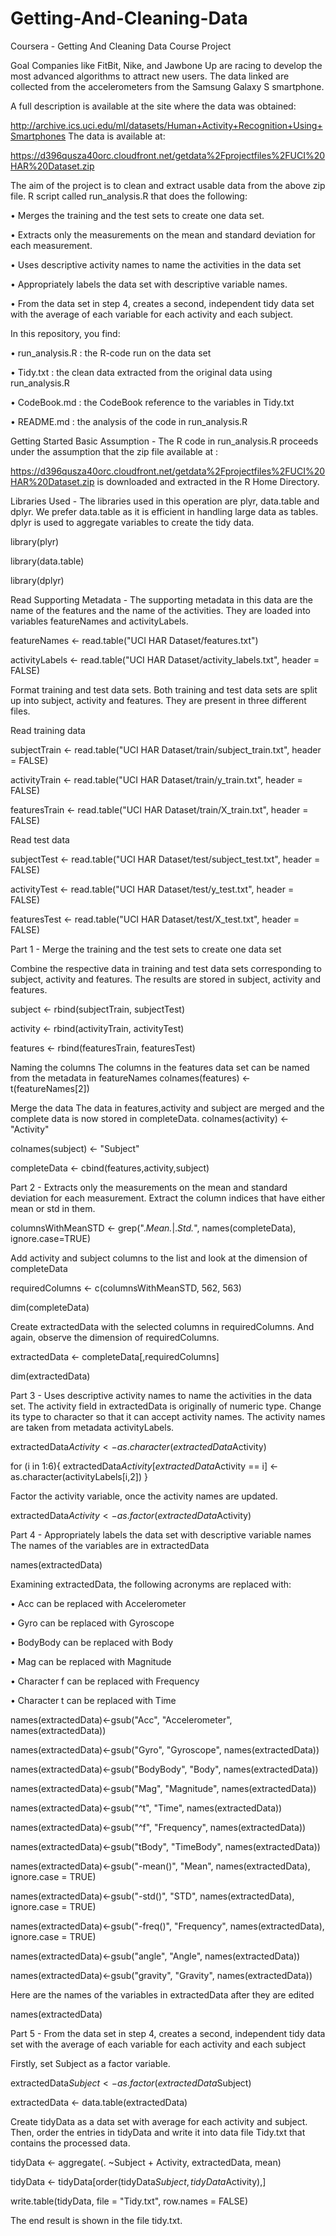 # Getting-And-Cleaning-Data
Coursera - Getting And Cleaning Data Course Project

Goal
Companies like FitBit, Nike, and Jawbone Up are racing to develop the most advanced algorithms to attract new users. 
The data linked are collected from the accelerometers from the Samsung Galaxy S smartphone. 

A full description is available at the site where the data was obtained: 

http://archive.ics.uci.edu/ml/datasets/Human+Activity+Recognition+Using+Smartphones
The data is available at:

https://d396qusza40orc.cloudfront.net/getdata%2Fprojectfiles%2FUCI%20HAR%20Dataset.zip

The aim of the project is to clean and extract usable data from the above zip file. R script called run_analysis.R that does the following:

•	Merges the training and the test sets to create one data set.

•	Extracts only the measurements on the mean and standard deviation for each measurement. 

•	Uses descriptive activity names to name the activities in the data set

•	Appropriately labels the data set with descriptive variable names. 

•	From the data set in step 4, creates a second, independent tidy data set with the average of each variable for each activity and each subject.

In this repository, you find:

•	run_analysis.R : the R-code run on the data set

•	Tidy.txt : the clean data extracted from the original data using run_analysis.R

•	CodeBook.md : the CodeBook reference to the variables in Tidy.txt

•	README.md : the analysis of the code in run_analysis.R

Getting Started
Basic Assumption - The R code in run_analysis.R proceeds under the assumption that the zip file available at :

https://d396qusza40orc.cloudfront.net/getdata%2Fprojectfiles%2FUCI%20HAR%20Dataset.zip is downloaded and extracted in the R Home Directory.

Libraries Used - The libraries used in this operation are plyr, data.table and dplyr. We prefer data.table as it is efficient in handling large data as tables. dplyr is used to aggregate variables to create the tidy data.

library(plyr)

library(data.table)

library(dplyr)

Read Supporting Metadata - The supporting metadata in this data are the name of the features and the name of the activities. They are loaded into variables featureNames and activityLabels.

featureNames <- read.table("UCI HAR Dataset/features.txt")

activityLabels <- read.table("UCI HAR Dataset/activity_labels.txt", header = FALSE)

Format training and test data sets. Both training and test data sets are split up into subject, activity and features. They are present in three different files. 

Read training data

subjectTrain <- read.table("UCI HAR Dataset/train/subject_train.txt", header = FALSE)

activityTrain <- read.table("UCI HAR Dataset/train/y_train.txt", header = FALSE)

featuresTrain <- read.table("UCI HAR Dataset/train/X_train.txt", header = FALSE)

Read test data

subjectTest <- read.table("UCI HAR Dataset/test/subject_test.txt", header = FALSE)

activityTest <- read.table("UCI HAR Dataset/test/y_test.txt", header = FALSE)

featuresTest <- read.table("UCI HAR Dataset/test/X_test.txt", header = FALSE)


Part 1 - Merge the training and the test sets to create one data set

Combine the respective data in training and test data sets corresponding to subject, activity and features. The results are stored in subject, activity and features.

subject <- rbind(subjectTrain, subjectTest)

activity <- rbind(activityTrain, activityTest)

features <- rbind(featuresTrain, featuresTest)

Naming the columns
The columns in the features data set can be named from the metadata in featureNames
colnames(features) <- t(featureNames[2])

Merge the data
The data in features,activity and subject are merged and the complete data is now stored in completeData.
colnames(activity) <- "Activity"

colnames(subject) <- "Subject"

completeData <- cbind(features,activity,subject)


Part 2 - Extracts only the measurements on the mean and standard deviation for each measurement. Extract the column indices that have either mean or std in them.

columnsWithMeanSTD <- grep(".*Mean.*|.*Std.*", names(completeData), ignore.case=TRUE)

Add activity and subject columns to the list and look at the dimension of completeData 

requiredColumns <- c(columnsWithMeanSTD, 562, 563)

dim(completeData)

Create extractedData with the selected columns in requiredColumns. And again, observe the dimension of requiredColumns. 

extractedData <- completeData[,requiredColumns]

dim(extractedData)


Part 3 - Uses descriptive activity names to name the activities in the data set. The activity field in extractedData is originally of numeric type. Change its type to character so that it can accept activity names. The activity names are taken from metadata activityLabels.

extractedData$Activity <- as.character(extractedData$Activity)

for (i in 1:6){
extractedData$Activity[extractedData$Activity == i] <- as.character(activityLabels[i,2])
}

Factor the activity variable, once the activity names are updated.

extractedData$Activity <- as.factor(extractedData$Activity)


Part 4 - Appropriately labels the data set with descriptive variable names
The names of the variables are in extractedData 

names(extractedData)

Examining extractedData, the following acronyms are replaced with:

•	Acc can be replaced with Accelerometer

•	Gyro can be replaced with Gyroscope

•	BodyBody can be replaced with Body

•	Mag can be replaced with Magnitude

•	Character f can be replaced with Frequency

•	Character t can be replaced with Time

names(extractedData)<-gsub("Acc", "Accelerometer", names(extractedData))

names(extractedData)<-gsub("Gyro", "Gyroscope", names(extractedData))

names(extractedData)<-gsub("BodyBody", "Body", names(extractedData))

names(extractedData)<-gsub("Mag", "Magnitude", names(extractedData))

names(extractedData)<-gsub("^t", "Time", names(extractedData))

names(extractedData)<-gsub("^f", "Frequency", names(extractedData))

names(extractedData)<-gsub("tBody", "TimeBody", names(extractedData))

names(extractedData)<-gsub("-mean()", "Mean", names(extractedData), ignore.case = TRUE)

names(extractedData)<-gsub("-std()", "STD", names(extractedData), ignore.case = TRUE)

names(extractedData)<-gsub("-freq()", "Frequency", names(extractedData), ignore.case = TRUE)

names(extractedData)<-gsub("angle", "Angle", names(extractedData))

names(extractedData)<-gsub("gravity", "Gravity", names(extractedData))


Here are the names of the variables in extractedData after they are edited

names(extractedData)


Part 5 - From the data set in step 4, creates a second, independent tidy data set with the average of each variable for each activity and each subject

Firstly, set Subject as a factor variable. 

extractedData$Subject <- as.factor(extractedData$Subject)

extractedData <- data.table(extractedData)

Create tidyData as a data set with average for each activity and subject. Then, order the entries in tidyData and write it into data file Tidy.txt that contains the processed data.

tidyData <- aggregate(. ~Subject + Activity, extractedData, mean)

tidyData <- tidyData[order(tidyData$Subject,tidyData$Activity),]

write.table(tidyData, file = "Tidy.txt", row.names = FALSE)

The end result is shown in the file tidy.txt.
